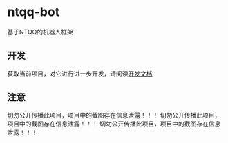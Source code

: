 # ntqq-bot

基于NTQQ的机器人框架

## 开发

获取当前项目，对它进行进一步开发，请阅读[开发文档](./docs/dev.md)

## 注意

切勿公开传播此项目，项目中的截图存在信息泄露！！！
切勿公开传播此项目，项目中的截图存在信息泄露！！！
切勿公开传播此项目，项目中的截图存在信息泄露！！！
